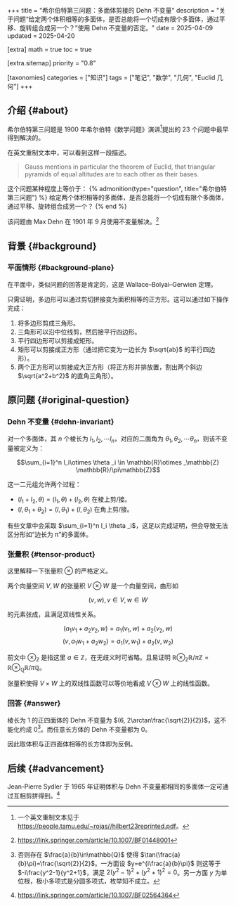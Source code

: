 +++
title = "希尔伯特第三问题：多面体剪接的 Dehn 不变量"
description = "关于问题“给定两个体积相等的多面体，是否总能将一个切成有限个多面体，通过平移、旋转组合成另一个？”使用 Dehn 不变量的否定。"
date = 2025-04-09
updated = 2025-04-20

[extra]
math = true
toc = true

[extra.sitemap]
priority = "0.8"

[taxonomies]
categories = ["知识"]
tags = ["笔记", "数学", "几何", "Euclid 几何"]
+++

## 介绍 {#about}
希尔伯特第三问题是 1900 年希尔伯特《数学问题》演讲[^hilbert23reprinted]提出的 23 个问题中最早得到解决的。

在英文重制文本中，可以看到这样一段描述。
>  Gauss mentions in particular the theorem of Euclid, that triangular pyramids of equal altitudes are to each other as their bases.

这个问题某种程度上等价于：
{% admonition(type="question", title="希尔伯特第三问题") %}
给定两个体积相等的多面体，是否总能将一个切成有限个多面体，通过平移、旋转组合成另一个？
{% end %}

该问题由 Max Dehn 在 1901 年 9 月使用不变量解决。[^paper-dehn]

## 背景 {#background}
### 平面情形 {#background-plane}
在平面中，类似问题的回答是肯定的，这是 Wallace–Bolyai–Gerwien 定理。

只需证明，多边形可以通过剪切拼接变为面积相等的正方形。这可以通过如下操作完成：
1. 将多边形剪成三角形。
2. 三角形可以沿中位线剪，然后接平行四边形。
3. 平行四边形可以剪接成矩形。
4. 矩形可以剪接成正方形（通过把它变为一边长为 $\sqrt{ab}$ 的平行四边形）。
5. 两个正方形可以剪接成大正方形（将正方形并排放置，割出两个斜边 $\sqrt{a^2+b^2}$ 的直角三角形）。

## 原问题 {#original-question}
### Dehn 不变量 {#dehn-invariant}
对一个多面体，其 $n$ 个棱长为 $l_1, l_2, \cdots l_n$，对应的二面角为 $\theta _1, \theta _2, \cdots \theta _n$，则该不变量被定义为：

$$\sum_{i=1}^n l_i\otimes \theta _i \in \mathbb{R}\otimes _\mathbb{Z} \mathbb{R}/\pi\mathbb{Z}$$

这一二元组允许两个过程：
- $(l_1 + l_2, \theta) = (l_1, \theta) + (l_2, \theta)$ 在棱上剪/接。
- $(l, \theta _1 + \theta _2) = (l, \theta _1) + (l, \theta _2)$ 在角上剪/接。

有些文章中会采取 $\sum_{i=1}^n l_i \theta _i$，这足以完成证明，但会导致无法区分形如“边长为 π”的多面体。

### 张量积 {#tensor-product}
这里解释一下张量积 $\otimes$ 的严格定义。

两个向量空间 $V,W$ 的张量积 $V\otimes W$ 是一个向量空间，由形如

$$(v, w), v\in V, w\in W$$

的元素张成，且满足双线性关系。

$$(a_1v_1 + a_2v_2, w) = a_1(v_1, w) + a_2(v_2, w)$$
$$(v, a_1w_1 + a_2w_2) = a_1(v, w_1) + a_2(v, w_2)$$

前文中 $\otimes _\mathbb{Z}$ 是指这里 $a\in \mathbb{Z}$，在无歧义时可省略。且易证明 $\mathbb{R}\otimes _\mathbb{Z} \mathbb{R}/\pi\mathbb{Z} = \mathbb{R}\otimes _\mathbb{Q} \mathbb{R}/\pi\mathbb{Q}$。

张量积使得 $V\times W$ 上的双线性函数可以等价地看成 $V\otimes W$ 上的线性函数。

### 回答 {#answer}
棱长为 1 的正四面体的 Dehn 不变量为 $(6, 2\arctan\frac{\sqrt{2}}{2})$​，这不能化约成 0[^not-zero]。而任意长方体的 Dehn 不变量都为 0。

因此取体积与正四面体相等的长方体即为反例。

## 后续 {#advancement}
Jean-Pierre Sydler 于 1965 年证明体积与 Dehn 不变量都相同的多面体一定可通过互相剪拼得到。[^paper-sydler]

[^hilbert23reprinted]: 一个英文重制文本见于 <https://people.tamu.edu/~rojas//hilbert23reprinted.pdf>。
[^paper-dehn]: <https://link.springer.com/article/10.1007/BF01448001>
[^not-zero]: 否则存在 $\frac{a}{b}\in\mathbb{Q}$ 使得 $\tan(\frac{a}{b}\pi)=\frac{\sqrt{2}}{2}$。一方面设 $y=e^{i\frac{a}{b}\pi}$ 则这等于 $-i\frac{y^2-1}{y^2+1}$，满足 $2(y^2-1)^2+(y^2+1)^2=0$。另一方面 $y$ 为单位根，极小多项式是分圆多项式，枚举知不成立。
[^paper-sydler]: <https://link.springer.com/article/10.1007/BF02564364>
